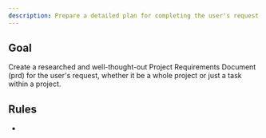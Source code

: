 ```yaml
---
description: Prepare a detailed plan for completing the user's request.
---
```


## Goal
Create a researched and well-thought-out Project Requirements Document (prd) for the user's request, whether it be a whole project or just a task within a project.

## Rules
 * 